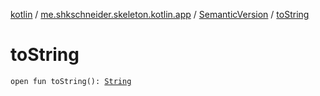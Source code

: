 [kotlin](../../index.md) / [me.shkschneider.skeleton.kotlin.app](../index.md) / [SemanticVersion](index.md) / [toString](./to-string.md)

# toString

`open fun toString(): `[`String`](https://kotlinlang.org/api/latest/jvm/stdlib/kotlin/-string/index.html)